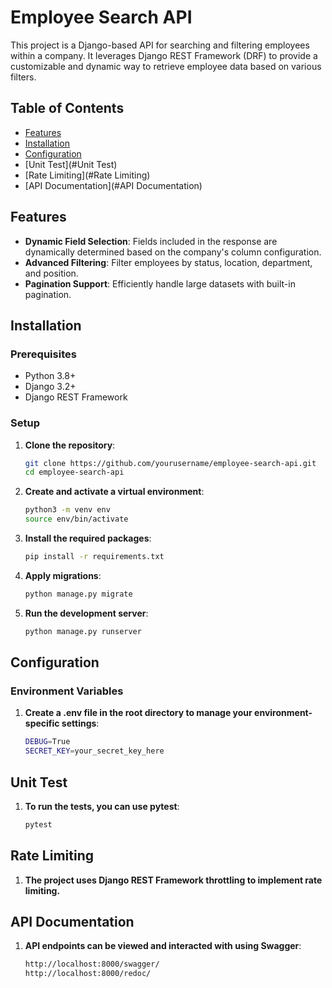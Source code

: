 # Employee Search API

This project is a Django-based API for searching and filtering employees within a company. It leverages Django REST Framework (DRF) to provide a customizable and dynamic way to retrieve employee data based on various filters.

## Table of Contents

- [Features](#features)
- [Installation](#installation)
- [Configuration](#configuration)
- [Unit Test](#Unit Test)
- [Rate Limiting](#Rate Limiting)
- [API Documentation](#API Documentation)

## Features

- **Dynamic Field Selection**: Fields included in the response are dynamically determined based on the company's column configuration.
- **Advanced Filtering**: Filter employees by status, location, department, and position.
- **Pagination Support**: Efficiently handle large datasets with built-in pagination.

## Installation

### Prerequisites

- Python 3.8+
- Django 3.2+
- Django REST Framework

### Setup

1. **Clone the repository**:

   ```bash
   git clone https://github.com/yourusername/employee-search-api.git
   cd employee-search-api
   
2. **Create and activate a virtual environment**:
    ```bash
    python3 -m venv env
    source env/bin/activate
   
3. **Install the required packages**:
    ```bash
   pip install -r requirements.txt

4. **Apply migrations**:
    ```bash
   python manage.py migrate

5. **Run the development server**:
    ```bash
   python manage.py runserver

## Configuration
### Environment Variables

1. **Create a .env file in the root directory to manage your environment-specific settings**:
   ```bash
   DEBUG=True
   SECRET_KEY=your_secret_key_here

## Unit Test
1. **To run the tests, you can use pytest**: 
   ```bash
   pytest
   
## Rate Limiting
1. **The project uses Django REST Framework throttling to implement rate limiting.**
   
## API Documentation
1. **API endpoints can be viewed and interacted with using Swagger**:
   ```bash
   http://localhost:8000/swagger/
   http://localhost:8000/redoc/
